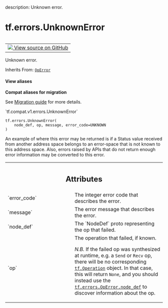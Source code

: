 description: Unknown error.

<div itemscope itemtype="http://developers.google.com/ReferenceObject">
<meta itemprop="name" content="tf.errors.UnknownError" />
<meta itemprop="path" content="Stable" />
<meta itemprop="property" content="__init__"/>
</div>

# tf.errors.UnknownError

<!-- Insert buttons and diff -->

<table class="tfo-notebook-buttons tfo-api nocontent" align="left">
<td>
  <a target="_blank" href="https://github.com/tensorflow/tensorflow/blob/r2.3/tensorflow/python/framework/errors_impl.py#L232-L246">
    <img src="https://www.tensorflow.org/images/GitHub-Mark-32px.png" />
    View source on GitHub
  </a>
</td>
</table>



Unknown error.

Inherits From: [`OpError`](../../tf/errors/OpError.md)

<section class="expandable">
  <h4 class="showalways">View aliases</h4>
  <p>
<b>Compat aliases for migration</b>
<p>See
<a href="https://www.tensorflow.org/guide/migrate">Migration guide</a> for
more details.</p>
<p>`tf.compat.v1.errors.UnknownError`</p>
</p>
</section>

<pre class="devsite-click-to-copy prettyprint lang-py tfo-signature-link">
<code>tf.errors.UnknownError(
    node_def, op, message, error_code=UNKNOWN
)
</code></pre>



<!-- Placeholder for "Used in" -->

An example of where this error may be returned is if a Status value
received from another address space belongs to an error-space that
is not known to this address space. Also, errors raised by APIs that
do not return enough error information may be converted to this
error.




<!-- Tabular view -->
 <table class="responsive fixed orange">
<colgroup><col width="214px"><col></colgroup>
<tr><th colspan="2"><h2 class="add-link">Attributes</h2></th></tr>

<tr>
<td>
`error_code`
</td>
<td>
The integer error code that describes the error.
</td>
</tr><tr>
<td>
`message`
</td>
<td>
The error message that describes the error.
</td>
</tr><tr>
<td>
`node_def`
</td>
<td>
The `NodeDef` proto representing the op that failed.
</td>
</tr><tr>
<td>
`op`
</td>
<td>
The operation that failed, if known.

*N.B.* If the failed op was synthesized at runtime, e.g. a `Send`
or `Recv` op, there will be no corresponding
<a href="../../tf/Operation.md"><code>tf.Operation</code></a>
object.  In that case, this will return `None`, and you should
instead use the <a href="../../tf/errors/OpError.md#node_def"><code>tf.errors.OpError.node_def</code></a> to
discover information about the op.
</td>
</tr>
</table>



